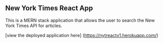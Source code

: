 <h2>New York Times React App</h2>

<p>This is a MERN stack application that allows the user to search the New York Times API for articles.</p>

[view the deployed application here] (https://nytreactv1.herokuapp.com/)
